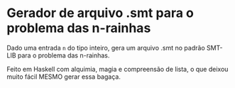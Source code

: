 # Gerador de arquivo .smt para o problema das n-rainhas
Dado uma entrada `n` do tipo inteiro, gera um arquivo .smt no padrão SMT-LIB para o problema das n-rainhas.

Feito em Haskell com alquimia, magia e compreensão de lista, o que deixou muito fácil MESMO gerar essa bagaça.
